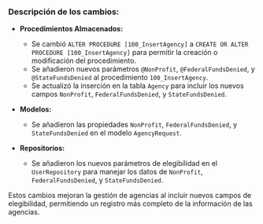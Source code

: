 ### Descripción de los cambios:

- **Procedimientos Almacenados:**

  - Se cambió `ALTER PROCEDURE [100_InsertAgency]` a `CREATE OR ALTER PROCEDURE [100_InsertAgency]` para permitir la creación o modificación del procedimiento.
  - Se añadieron nuevos parámetros `@NonProfit`, `@FederalFundsDenied`, y `@StateFundsDenied` al procedimiento `100_InsertAgency`.
  - Se actualizó la inserción en la tabla `Agency` para incluir los nuevos campos `NonProfit`, `FederalFundsDenied`, y `StateFundsDenied`.

- **Modelos:**

  - Se añadieron las propiedades `NonProfit`, `FederalFundsDenied`, y `StateFundsDenied` en el modelo `AgencyRequest`.

- **Repositorios:**
  - Se añadieron los nuevos parámetros de elegibilidad en el `UserRepository` para manejar los datos de `NonProfit`, `FederalFundsDenied`, y `StateFundsDenied`.

Estos cambios mejoran la gestión de agencias al incluir nuevos campos de elegibilidad, permitiendo un registro más completo de la información de las agencias.
